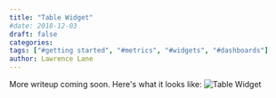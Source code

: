 ```yaml
---
title: "Table Widget"
#date: 2018-12-03
draft: false
categories:
tags: ["#getting started", "#metrics", "#widgets", "#dashboards"]
author: Lawrence Lane
---
```

More writeup coming soon. Here's what it looks like:
![Table Widget](/images/table-widget/table-widget.png)
